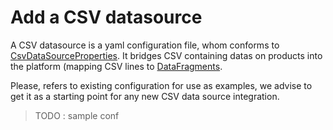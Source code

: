 # Add a CSV datasource  
A CSV datasource is a yaml configuration file, whom conforms to [CsvDataSourceProperties](commons/src/main/java/com/capsule/config/yml/datasource/CsvDataSourceProperties.java). It bridges CSV containing datas on products into the platform (mapping CSV lines to [DataFragments](commons/src/main/java/com/capsule/model/data/DataFragment.java).  
  
Please, refers to existing configuration for use as examples, we advise to get it as a starting point for any new CSV data source integration.  
  
> TODO : sample conf  
  